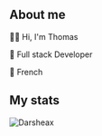 <h2>About me</h2>

🙆‍♂️ Hi, I'm Thomas  

💼 Full stack Developer

📍 French  

<h2>My stats</h2>

<div align="left">
     
  ![Darsheax](https://github-readme-stats.vercel.app/api?username=Darsheax&show_icons=true&theme=material-palenight)
  
</div>

<!---
Darsheax/Darsheax is a ✨ special ✨ repository because its `README.md` (this file) appears on your GitHub profile.
You can click the Preview link to take a look at your changes.
--->
